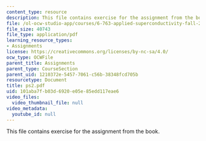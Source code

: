 ```yaml
---
content_type: resource
description: This file contains exercise for the assignment from the book.
file: /ol-ocw-studio-app/courses/6-763-applied-superconductivity-fall-2005/101aba7fb03d6920e05e85edd117eae6_ps2.pdf
file_size: 40743
file_type: application/pdf
learning_resource_types:
- Assignments
license: https://creativecommons.org/licenses/by-nc-sa/4.0/
ocw_type: OCWFile
parent_title: Assignments
parent_type: CourseSection
parent_uid: 1210372e-5457-7061-c56b-38348fcd705b
resourcetype: Document
title: ps2.pdf
uid: 101aba7f-b03d-6920-e05e-85edd117eae6
video_files:
  video_thumbnail_file: null
video_metadata:
  youtube_id: null
---
```

This file contains exercise for the assignment from the book.